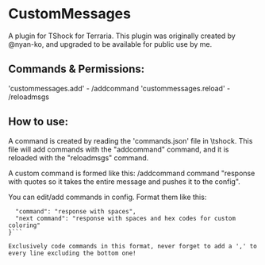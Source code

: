# CustomMessages

A plugin for TShock for Terraria. This plugin was originally created by @nyan-ko, and upgraded to be available for public use by me.

## Commands & Permissions:

'custommessages.add' - /addcommand
'custommessages.reload' - /reloadmsgs

## How to use:

A command is created by reading the 'commands.json' file in \tshock. This file will add commands with the "addcommand" command, and it is reloaded with the "reloadmsgs" command.

A custom command is formed like this: /addcommand command "response with quotes so it takes the entire message and pushes it to the config".

You can edit/add commands in config. Format them like this:

```{
  "command": "response with spaces",
  "next command": "response with spaces and hex codes for custom coloring"
}```

Exclusively code commands in this format, never forget to add a ',' to every line excluding the bottom one!
